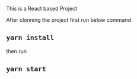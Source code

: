This is a React based Project

  After clonning the project first run below command

## `yarn install`

  then run

## `yarn start`


